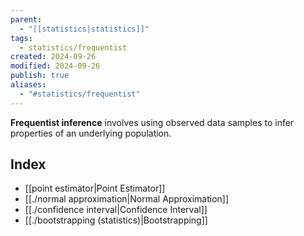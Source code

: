 ```yaml
---
parent:
  - "[[statistics|statistics]]"
tags:
  - statistics/frequentist
created: 2024-09-26
modified: 2024-09-26
publish: true
aliases:
  - "#statistics/frequentist"
---
```

**Frequentist inference** involves using observed data samples to infer properties of an underlying population.

## Index
- [[point estimator|Point Estimator]]
- [[./normal approximation|Normal Approximation]]
- [[./confidence interval|Confidence Interval]]
- [[./bootstrapping (statistics)|Bootstrapping]]